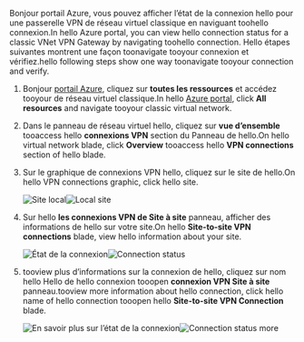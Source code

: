 <span data-ttu-id="b1309-101">Bonjour portail Azure, vous pouvez afficher l’état de la connexion hello pour une passerelle VPN de réseau virtuel classique en naviguant toohello connexion.</span><span class="sxs-lookup"><span data-stu-id="b1309-101">In hello Azure portal, you can view hello connection status for a classic VNet VPN Gateway by navigating toohello connection.</span></span> <span data-ttu-id="b1309-102">Hello étapes suivantes montrent une façon toonavigate tooyour connexion et vérifiez.</span><span class="sxs-lookup"><span data-stu-id="b1309-102">hello following steps show one way toonavigate tooyour connection and verify.</span></span>

1. <span data-ttu-id="b1309-103">Bonjour [portail Azure](http://portal.azure.com), cliquez sur **toutes les ressources** et accédez tooyour de réseau virtuel classique.</span><span class="sxs-lookup"><span data-stu-id="b1309-103">In hello [Azure portal](http://portal.azure.com), click **All resources** and navigate tooyour classic virtual network.</span></span>
2. <span data-ttu-id="b1309-104">Dans le panneau de réseau virtuel hello, cliquez sur **vue d’ensemble** tooaccess hello **connexions VPN** section du Panneau de hello.</span><span class="sxs-lookup"><span data-stu-id="b1309-104">On hello virtual network blade, click **Overview** tooaccess hello **VPN connections** section of hello blade.</span></span>
3. <span data-ttu-id="b1309-105">Sur le graphique de connexions VPN hello, cliquez sur le site de hello.</span><span class="sxs-lookup"><span data-stu-id="b1309-105">On hello VPN connections graphic, click hello site.</span></span>

    <span data-ttu-id="b1309-106">![Site local](./media/vpn-gateway-verify-connection-azureportal-classic/localsitename.png "site local")</span><span class="sxs-lookup"><span data-stu-id="b1309-106">![Local site](./media/vpn-gateway-verify-connection-azureportal-classic/localsitename.png "local site")</span></span>
4. <span data-ttu-id="b1309-107">Sur hello **les connexions VPN de Site à site** panneau, afficher des informations de hello sur votre site.</span><span class="sxs-lookup"><span data-stu-id="b1309-107">On hello **Site-to-site VPN connections** blade, view hello information about your site.</span></span>

    <span data-ttu-id="b1309-108">![État de la connexion](./media/vpn-gateway-verify-connection-azureportal-classic/siteconnectstatus.png "état de la connexion")</span><span class="sxs-lookup"><span data-stu-id="b1309-108">![Connection status](./media/vpn-gateway-verify-connection-azureportal-classic/siteconnectstatus.png "Connection status")</span></span>
5. <span data-ttu-id="b1309-109">tooview plus d’informations sur la connexion de hello, cliquez sur nom hello Hello de hello connexion tooopen **connexion VPN Site à site** panneau.</span><span class="sxs-lookup"><span data-stu-id="b1309-109">tooview more information about hello connection, click hello name of hello connection tooopen hello **Site-to-site VPN Connection** blade.</span></span>

    <span data-ttu-id="b1309-110">![En savoir plus sur l’état de la connexion](./media/vpn-gateway-verify-connection-azureportal-classic/connections4.png "Plus d’informations sur l’état de la connexion")</span><span class="sxs-lookup"><span data-stu-id="b1309-110">![Connection status more](./media/vpn-gateway-verify-connection-azureportal-classic/connections4.png "Connection status more info")</span></span>